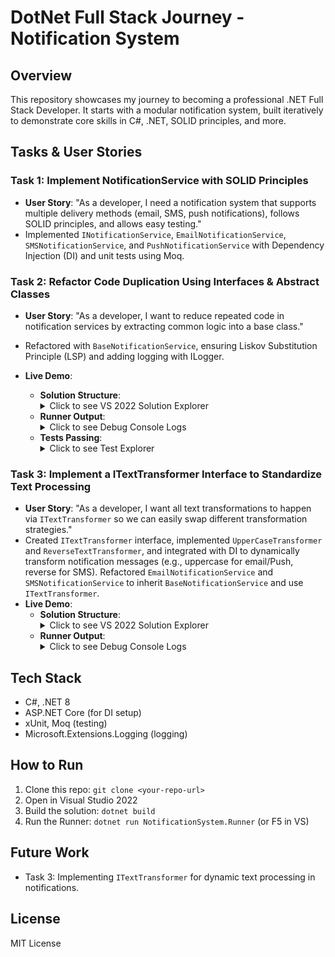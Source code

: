 # DotNet Full Stack Journey - Notification System

## Overview
This repository showcases my journey to becoming a professional .NET Full Stack Developer. It starts with a modular notification system, built iteratively to demonstrate core skills in C#, .NET, SOLID principles, and more.

## Tasks & User Stories
### Task 1: Implement NotificationService with SOLID Principles
- **User Story**: "As a developer, I need a notification system that supports multiple delivery methods (email, SMS, push notifications), follows SOLID principles, and allows easy testing."
- Implemented `INotificationService`, `EmailNotificationService`, `SMSNotificationService`, and `PushNotificationService` with Dependency Injection (DI) and unit tests using Moq.

### Task 2: Refactor Code Duplication Using Interfaces & Abstract Classes
- **User Story**: "As a developer, I want to reduce repeated code in notification services by extracting common logic into a base class."
- Refactored with `BaseNotificationService`, ensuring Liskov Substitution Principle (LSP) and adding logging with ILogger.

- **Live Demo**:
  - **Solution Structure**: 
    <details><summary>Click to see VS 2022 Solution Explorer</summary>
    <img src="docs\Task2_Structure.png" alt="Task 2 Solution Structure" width="600"/>
    </details>
  - **Runner Output**: 
    <details><summary>Click to see Debug Console Logs</summary>
    <img src="docs\Task2_Output.png" alt="Task 2 Runner Output" width="600"/>
    </details>
  - **Tests Passing**: 
    <details><summary>Click to see Test Explorer</summary>
    <img src="docs\Task2_Tests.png" alt="Task 2 Unit Tests" width="600"/>
    </details>

### Task 3: Implement a ITextTransformer Interface to Standardize Text Processing
- **User Story**: "As a developer, I want all text transformations to happen via `ITextTransformer` so we can easily swap different transformation strategies."
- Created `ITextTransformer` interface, implemented `UpperCaseTransformer` and `ReverseTextTransformer`, and integrated with DI to dynamically transform notification messages (e.g., uppercase for email/Push, reverse for SMS). Refactored `EmailNotificationService` and `SMSNotificationService` to inherit `BaseNotificationService` and use `ITextTransformer`.
- **Live Demo**:
  - **Solution Structure**: 
    <details><summary>Click to see VS 2022 Solution Explorer</summary>
    <img src="docs\Task3_Structure.png" alt="Task 3 Solution Structure" width="600"/>
    </details>
  - **Runner Output**: 
    <details><summary>Click to see Debug Console Logs</summary>
    <img src="docs\Task3_Structure.png" alt="Task 3 Runner Output" width="600"/>
    </details>
  

## Tech Stack
- C#, .NET 8
- ASP.NET Core (for DI setup)
- xUnit, Moq (testing)
- Microsoft.Extensions.Logging (logging)

## How to Run
1. Clone this repo: `git clone <your-repo-url>`
2. Open in Visual Studio 2022
3. Build the solution: `dotnet build`
4. Run the Runner: `dotnet run NotificationSystem.Runner` (or F5 in VS)

## Future Work
- Task 3: Implementing `ITextTransformer` for dynamic text processing in notifications.

## License
MIT License